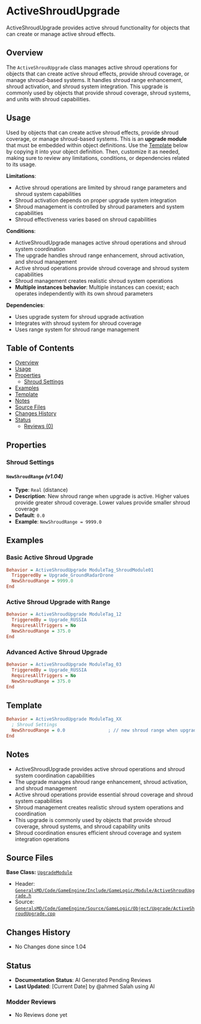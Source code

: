 # ActiveShroudUpgrade

ActiveShroudUpgrade provides active shroud functionality for objects that can create or manage active shroud effects.

## Overview

The `ActiveShroudUpgrade` class manages active shroud operations for objects that can create active shroud effects, provide shroud coverage, or manage shroud-based systems. It handles shroud range enhancement, shroud activation, and shroud system integration. This upgrade is commonly used by objects that provide shroud coverage, shroud systems, and units with shroud capabilities.

## Usage

Used by objects that can create active shroud effects, provide shroud coverage, or manage shroud-based systems. This is an **upgrade module** that must be embedded within object definitions. Use the [Template](#template) below by copying it into your object definition. Then, customize it as needed, making sure to review any limitations, conditions, or dependencies related to its usage.

**Limitations**:
- Active shroud operations are limited by shroud range parameters and shroud system capabilities
- Shroud activation depends on proper upgrade system integration
- Shroud management is controlled by shroud parameters and system capabilities
- Shroud effectiveness varies based on shroud capabilities

**Conditions**:
- ActiveShroudUpgrade manages active shroud operations and shroud system coordination
- The upgrade handles shroud range enhancement, shroud activation, and shroud management
- Active shroud operations provide shroud coverage and shroud system capabilities
- Shroud management creates realistic shroud system operations
- **Multiple instances behavior**: Multiple instances can coexist; each operates independently with its own shroud parameters

**Dependencies**:
- Uses upgrade system for shroud upgrade activation
- Integrates with shroud system for shroud coverage
- Uses range system for shroud range management

## Table of Contents

- [Overview](#overview)
- [Usage](#usage)
- [Properties](#properties)
  - [Shroud Settings](#shroud-settings)
- [Examples](#examples)
- [Template](#template)
- [Notes](#notes)
- [Source Files](#source-files)
- [Changes History](#changes-history)
- [Status](#status)
  - [Reviews (0)](#modder-reviews)

## Properties

### Shroud Settings

#### `NewShroudRange` *(v1.04)*
- **Type**: `Real` (distance)
- **Description**: New shroud range when upgrade is active. Higher values provide greater shroud coverage. Lower values provide smaller shroud coverage
- **Default**: `0.0`
- **Example**: `NewShroudRange = 9999.0`

## Examples

### Basic Active Shroud Upgrade
```ini
Behavior = ActiveShroudUpgrade ModuleTag_ShroudModule01
  TriggeredBy = Upgrade_GroundRadarDrone
  NewShroudRange = 9999.0
End
```

### Active Shroud Upgrade with Range
```ini
Behavior = ActiveShroudUpgrade ModuleTag_12
  TriggeredBy = Upgrade_RUSSIA
  RequiresAllTriggers = No
  NewShroudRange = 375.0
End
```

### Advanced Active Shroud Upgrade
```ini
Behavior = ActiveShroudUpgrade ModuleTag_03
  TriggeredBy = Upgrade_RUSSIA
  RequiresAllTriggers = No
  NewShroudRange = 375.0
End
```

## Template

```ini
Behavior = ActiveShroudUpgrade ModuleTag_XX
  ; Shroud Settings
  NewShroudRange = 0.0                ; // new shroud range when upgrade is active *(v1.04)*
End
```

## Notes

- ActiveShroudUpgrade provides active shroud operations and shroud system coordination capabilities
- The upgrade manages shroud range enhancement, shroud activation, and shroud management
- Active shroud operations provide essential shroud coverage and shroud system capabilities
- Shroud management creates realistic shroud system operations and coordination
- This upgrade is commonly used by objects that provide shroud coverage, shroud systems, and shroud capability units
- Shroud coordination ensures efficient shroud coverage and system integration operations

## Source Files

**Base Class:** [`UpgradeModule`](../../GeneralsMD/Code/GameEngine/Include/GameLogic/Module/UpgradeModule.h)

- Header: [`GeneralsMD/Code/GameEngine/Include/GameLogic/Module/ActiveShroudUpgrade.h`](../../GeneralsMD/Code/GameEngine/Include/GameLogic/Module/ActiveShroudUpgrade.h)
- Source: [`GeneralsMD/Code/GameEngine/Source/GameLogic/Object/Upgrade/ActiveShroudUpgrade.cpp`](../../GeneralsMD/Code/GameEngine/Source/GameLogic/Object/Upgrade/ActiveShroudUpgrade.cpp)

## Changes History

- No Changes done since 1.04

## Status

- **Documentation Status**: AI Generated Pending Reviews 
- **Last Updated**: [Current Date] by @ahmed Salah using AI

### Modder Reviews 
- No Reviews done yet